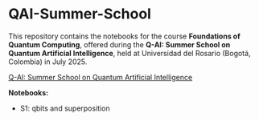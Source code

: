 # QAI-Summer-School

This repository contains the notebooks for the course **Foundations of Quantum Computing**, offered during the **Q-AI: Summer School on Quantum Artificial Intelligence**, held at Universidad del Rosario (Bogotá, Colombia) in July 2025.

[Q-AI: Summer School on Quantum Artificial Intelligence](https://urosario.edu.co/summer-school/q-ai-summer-school-on-quantum-artificial-intelligence)

**Notebooks:**
- S1: qbits and superposition
